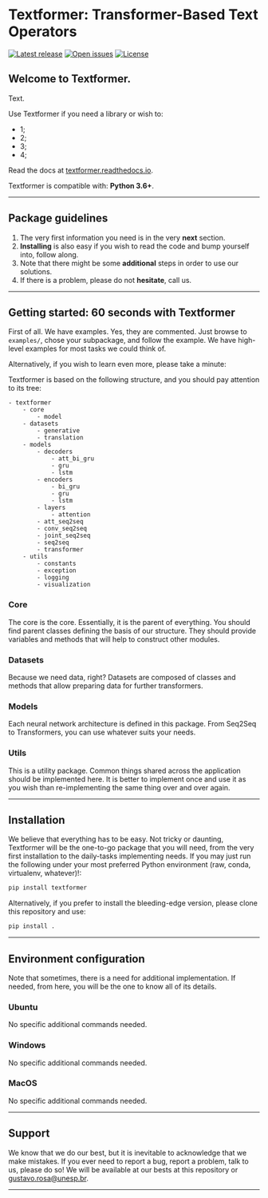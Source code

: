# Textformer: Transformer-Based Text Operators

[![Latest release](https://img.shields.io/github/release/gugarosa/textformer.svg)](https://github.com/gugarosa/textformer/releases)
[![Open issues](https://img.shields.io/github/issues/gugarosa/textformer.svg)](https://github.com/gugarosa/textformer/issues)
[![License](https://img.shields.io/github/license/gugarosa/textformer.svg)](https://github.com/gugarosa/textformer/blob/master/LICENSE)

## Welcome to Textformer.

Text.

Use Textformer if you need a library or wish to:
* 1;
* 2;
* 3;
* 4;

Read the docs at [textformer.readthedocs.io](https://textformer.readthedocs.io).

Textformer is compatible with: **Python 3.6+**.

---

## Package guidelines

1. The very first information you need is in the very **next** section.
2. **Installing** is also easy if you wish to read the code and bump yourself into, follow along.
3. Note that there might be some **additional** steps in order to use our solutions.
4. If there is a problem, please do not **hesitate**, call us.

---

## Getting started: 60 seconds with Textformer

First of all. We have examples. Yes, they are commented. Just browse to `examples/`, chose your subpackage, and follow the example. We have high-level examples for most tasks we could think of.

Alternatively, if you wish to learn even more, please take a minute:

Textformer is based on the following structure, and you should pay attention to its tree:

```
- textformer
    - core
        - model
    - datasets
        - generative
        - translation
    - models
        - decoders
            - att_bi_gru
            - gru
            - lstm
        - encoders
            - bi_gru
            - gru
            - lstm
        - layers
            - attention
        - att_seq2seq
        - conv_seq2seq
        - joint_seq2seq
        - seq2seq
        - transformer
    - utils
        - constants
        - exception
        - logging
        - visualization
```

### Core

The core is the core. Essentially, it is the parent of everything. You should find parent classes defining the basis of our structure. They should provide variables and methods that will help to construct other modules.

### Datasets

Because we need data, right? Datasets are composed of classes and methods that allow preparing data for further transformers.

### Models

Each neural network architecture is defined in this package. From Seq2Seq to Transformers, you can use whatever suits your needs.

### Utils

This is a utility package. Common things shared across the application should be implemented here. It is better to implement once and use it as you wish than re-implementing the same thing over and over again.

---

## Installation

We believe that everything has to be easy. Not tricky or daunting, Textformer will be the one-to-go package that you will need, from the very first installation to the daily-tasks implementing needs. If you may just run the following under your most preferred Python environment (raw, conda, virtualenv, whatever)!:

```Python
pip install textformer
```

Alternatively, if you prefer to install the bleeding-edge version, please clone this repository and use:

```Python
pip install .
```

---

## Environment configuration

Note that sometimes, there is a need for additional implementation. If needed, from here, you will be the one to know all of its details.

### Ubuntu

No specific additional commands needed.

### Windows

No specific additional commands needed.

### MacOS

No specific additional commands needed.

---

## Support

We know that we do our best, but it is inevitable to acknowledge that we make mistakes. If you ever need to report a bug, report a problem, talk to us, please do so! We will be available at our bests at this repository or gustavo.rosa@unesp.br.

---
